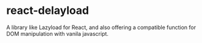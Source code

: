 # react-delayload
A library like Lazyload for React, and also offering a compatible function for DOM manipulation with vanila javascript.
